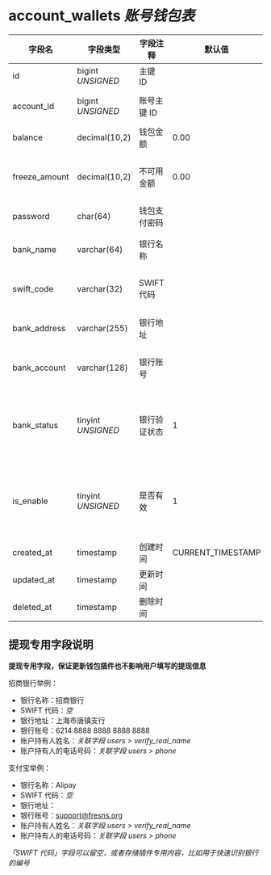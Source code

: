 # account_wallets *账号钱包表*

| 字段名 | 字段类型 | 字段注释 | 默认值 | 可空 | 备注 |
| --- | --- | --- | --- | --- | --- |
| id | bigint *UNSIGNED* | 主键 ID |  | NO | 自动递赠 |
| account_id | bigint *UNSIGNED* | 账号主键 ID |  | NO | 关联字段 [accounts->id](accounts.md) |
| balance | decimal(10,2) | 钱包金额 | 0.00 | NO | 单位：元 |
| freeze_amount | decimal(10,2) | 不可用金额 | 0.00 | NO | 例如正在提现或者冻结<br>单位：元 |
| password | char(64) | 钱包支付密码 |  | YES |  |
| bank_name | varchar(64) | 银行名称 |  | YES | 提现专用信息存储字段 |
| swift_code | varchar(32) | SWIFT 代码 |  | YES | 提现专用信息存储字段 |
| bank_address | varchar(255) | 银行地址 |  | YES | 提现专用信息存储字段 |
| bank_account | varchar(128) | 银行账号 |  | YES | 提现专用信息存储字段 |
| bank_status | tinyint *UNSIGNED* | 银行验证状态 | 1 | NO | 提现专用信息存储字段<br>1.未验证 / 2.已验证 |
| is_enable | tinyint *UNSIGNED* | 是否有效 | 1 | NO | 0.禁用 / 1.正常<br>禁用时不可进行任何交易，包括提现 |
| created_at | timestamp | 创建时间 | CURRENT_TIMESTAMP | NO |  |
| updated_at | timestamp | 更新时间 |  | YES |  |
| deleted_at | timestamp | 删除时间 |  | YES |  |

## 提现专用字段说明

**提现专用字段，保证更新钱包插件也不影响用户填写的提现信息**

招商银行举例：
- 银行名称：招商银行
- SWIFT 代码：*空*
- 银行地址：上海市唐镇支行
- 银行账号：6214 8888 8888 8888 8888
- 账户持有人姓名：*关联字段 users > verify_real_name*
- 账户持有人的电话号码：*关联字段 users > phone*

支付宝举例：
- 银行名称：Alipay
- SWIFT 代码：*空*
- 银行地址：
- 银行账号：support@fresns.org
- 账户持有人姓名：*关联字段 users > verify_real_name*
- 账户持有人的电话号码：*关联字段 users > phone*

*「SWIFT 代码」字段可以留空，或者存储插件专用内容，比如用于快速识别银行的编号*